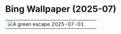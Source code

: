 # Bing Wallpaper (2025-07)

|  |  |  |
|:---:|:---:|:---:|
| ![](https://www.bing.com/th?id=OHR.KeralaHouseboats_EN-IN3537088049_400x240.jpg "A green escape") 2025-07-01 |  |  |
